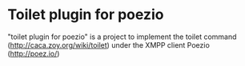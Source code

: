 Toilet plugin for poezio
========================

"toilet plugin for poezio" is a project to implement the toilet command (http://caca.zoy.org/wiki/toilet) under the XMPP client Poezio (http://poez.io/)
